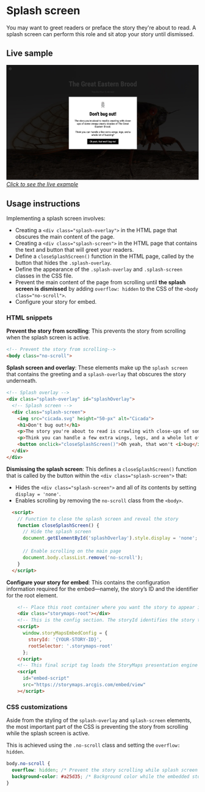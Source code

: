 # Splash screen

You may want to greet readers or preface the story they're about to read. A splash screen can perform this role and sit atop your story until dismissed.

## Live sample

[![Splash screen example](./assets/sample_splash_screen.jpg "Splash screen example")](https://storymaps.esri.com/stories/embed/splash-page/)*[Click to see the live example](https://esri.github.io/storymaps-developer-samples/embed/splash-page/index.html)*


## Usage instructions

Implementing a splash screen involves:
- Creating a `<div class="splash-overlay">` in the HTML page that obscures the main content of the page.
- Creating a `<div class="splash-screen">` in the HTML page that contains the text and button that will greet your readers.
- Define a `closeSplashScreen()` function in the HTML page, called by the button that hides the `.splash-overlay`.
- Define the appearance of the `.splash-overlay` and `.splash-screen` classes in the CSS file.
- Prevent the main content of the page from scrolling until **the splash screen is dismissed** by adding `overflow: hidden` to the CSS of the `<body class="no-scroll">`.
- Configure your story for embed.

### HTML snippets

**Prevent the story from scrolling**: This prevents the story from scrolling when the splash screen is active.
```html
<!-- Prevent the story from scrolling-->
<body class="no-scroll">
```

**Splash screen and overlay**: These elements make up the `splash screen` that contains the greeting and a `splash-overlay` that obscures the story underneath.
```html
<!-- Splash overlay -->
<div class="splash-overlay" id="splashOverlay">
  <!-- Splash screen -->
  <div class="splash-screen">
    <img src="cicada.svg" height="50-px" alt="Cicada">
    <h1>Don't bug out!</h1>
    <p>The story you're about to read is crawling with close-ups of some creepy-crawly cicadas of The Great Eastern Brood.</p>
    <p>Think you can handle a few extra wings, legs, and a whole lot of buzzing?</p>
    <button onclick="closeSplashScreen()">Oh yeah, that won't <i>bug</i> me!</button>
  </div>
</div>
```

**Dismissing the splash screen**: This defines a `closeSplashScreen()` function that is called by the button within the `<div class="splash-screen">` that:
- Hides the `<div class="splash-screen">` and all of its contents by setting `display = 'none'`.
- Enables scrolling by removing the `no-scroll` class from the `<body>`.
```html
  <script>
    // Function to close the splash screen and reveal the story
    function closeSplashScreen() {
      // Hide the splash screen
      document.getElementById('splashOverlay').style.display = 'none';

      // Enable scrolling on the main page
      document.body.classList.remove('no-scroll');
    }
  </script>
```

**Configure your story for embed**: This contains the configuration information required for the embed—namely, the story’s ID and the identifier for the root element.
```html
    <!-- Place this root container where you want the story to appear in the page -->
    <div class="storymaps-root"></div>
    <!-- This is the config section. The storyId identifies the story to be loaded -->
    <script>
      window.storyMapsEmbedConfig = {
        storyId: '{YOUR-STORY-ID}',
        rootSelector: '.storymaps-root'
      };
    </script>
    <!-- This final script tag loads the StoryMaps presentation engine  -->
    <script
      id="embed-script"
      src="https://storymaps.arcgis.com/embed/view"
    ></script>
```

### CSS customizations

Aside from the styling of the `splash-overlay` and `splash-screen` elements, the most important part of the CSS is preventing the story from scrolling while the splash screen is active.

This is achieved using the `.no-scroll` class and setting the `overflow: hidden`.
```css
body.no-scroll {
  overflow: hidden; /* Prevent the story scrolling while splash screen in place */
  background-color: #a25d35; /* Background color while the embedded story loads */
}
```
